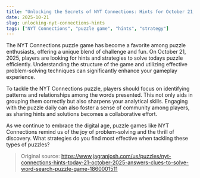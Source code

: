 ```yaml
---
title: "Unlocking the Secrets of NYT Connections: Hints for October 21, 2025"
date: 2025-10-21
slug: unlocking-nyt-connections-hints
tags: ["NYT Connections", "puzzle game", "hints", "strategy"]
---
```


The NYT Connections puzzle game has become a favorite among puzzle enthusiasts, offering a unique blend of challenge and fun. On October 21, 2025, players are looking for hints and strategies to solve todays puzzle efficiently. Understanding the structure of the game and utilizing effective problem-solving techniques can significantly enhance your gameplay experience.

To tackle the NYT Connections puzzle, players should focus on identifying patterns and relationships among the words presented. This not only aids in grouping them correctly but also sharpens your analytical skills. Engaging with the puzzle daily can also foster a sense of community among players, as sharing hints and solutions becomes a collaborative effort.

As we continue to embrace the digital age, puzzle games like NYT Connections remind us of the joy of problem-solving and the thrill of discovery. What strategies do you find most effective when tackling these types of puzzles?
> Original source: https://www.jagranjosh.com/us/puzzles/nyt-connections-hints-today-21-october-2025-answers-clues-to-solve-word-search-puzzle-game-1860001511